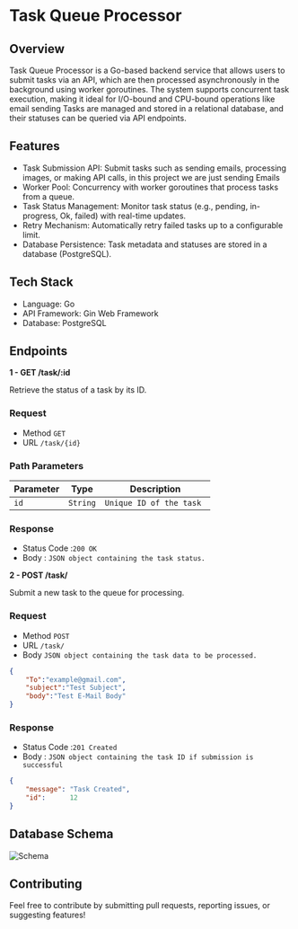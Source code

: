 # Task Queue Processor

## Overview

Task Queue Processor is a Go-based backend service that allows users to submit tasks via an API, which are then processed asynchronously in the background using worker goroutines. The system supports concurrent task execution, making it ideal for I/O-bound and CPU-bound operations like email sending Tasks are managed and stored in a relational database, and their statuses can be queried via API endpoints.

## Features

- Task Submission API: Submit tasks such as sending emails, processing images, or making API calls, in this project we are just sending Emails
- Worker Pool: Concurrency with worker goroutines that process tasks from a queue.
- Task Status Management: Monitor task status (e.g., pending, in-progress, Ok, failed) with real-time updates.
- Retry Mechanism: Automatically retry failed tasks up to a configurable limit.
- Database Persistence: Task metadata and statuses are stored in a database (PostgreSQL).

## Tech Stack

- Language: Go
- API Framework: Gin Web Framework
- Database: PostgreSQL

## Endpoints

**1 - GET /task/:id**

Retrieve the status of a task by its ID.

### Request

- Method `GET`
- URL `/task/{id}`

### Path Parameters

| Parameter | Type     | Description              |
| --------- | -------- | ------------------------ |
| `id`      | `String` | `Unique ID of the task ` |

### Response

- Status Code :`200 OK`
- Body : `JSON object containing the task status.`

**2 - POST /task/**

Submit a new task to the queue for processing.

### Request

- Method `POST`
- URL `/task/`
- Body `JSON object containing the task data to be processed.`

```JSON
{
    "To":"example@gmail.com",
    "subject":"Test Subject",
    "body":"Test E-Mail Body"
}
```

### Response

- Status Code :`201 Created`
- Body : `JSON object containing the task ID if submission is successful`

```JSON
{
    "message": "Task Created",
	"id":      12
}
```

## Database Schema

![Schema](https://i.ibb.co/j6LPmX6/table.png)

## Contributing

Feel free to contribute by submitting pull requests, reporting issues, or suggesting features!
